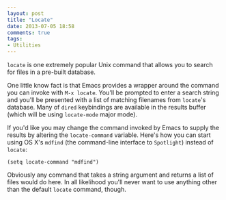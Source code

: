 ```yaml
---
layout: post
title: "Locate"
date: 2013-07-05 18:58
comments: true
tags:
- Utilities
---
```


`locate` is one extremely popular Unix command that allows you to
search for files in a pre-built database.

One little know fact is that Emacs provides a wrapper around the
command you can invoke with `M-x locate`. You'll be prompted to enter
a search string and you'll be presented with a list of matching
filenames from `locate`'s database. Many of `dired` keybindings are
available in the results buffer (which will be using `locate-mode` major mode).

If you'd like you may change the command invoked by Emacs to supply the
results by altering the `locate-command` variable. Here's how you can
start using OS X's `mdfind` (the command-line interface to `Spotlight`)
instead of `locate`:

``` elisp
(setq locate-command "mdfind")
```

Obviously any command that takes a string argument and returns a list
of files would do here. In all likelihood you'll never want to use
anything other than the default `locate` command, though.
